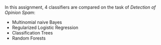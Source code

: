 In this assignment, 4 classifiers are compared on the task of *Detection of Opinion Spam*:
- Multinomial naive Bayes
- Regularized Logistic Regression
- Classification Trees
- Random Forests
